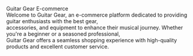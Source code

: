 Guitar Gear E-commerce
<br>
Welcome to Guitar Gear, an e-commerce platform dedicated to providing guitar enthusiasts with the best gear, 
<br>
accessories, and equipment to enhance their musical journey. Whether you're a beginner or a seasoned professional, 
<br>
Guitar Gear offers a seamless shopping experience with high-quality products and excellent customer service.
